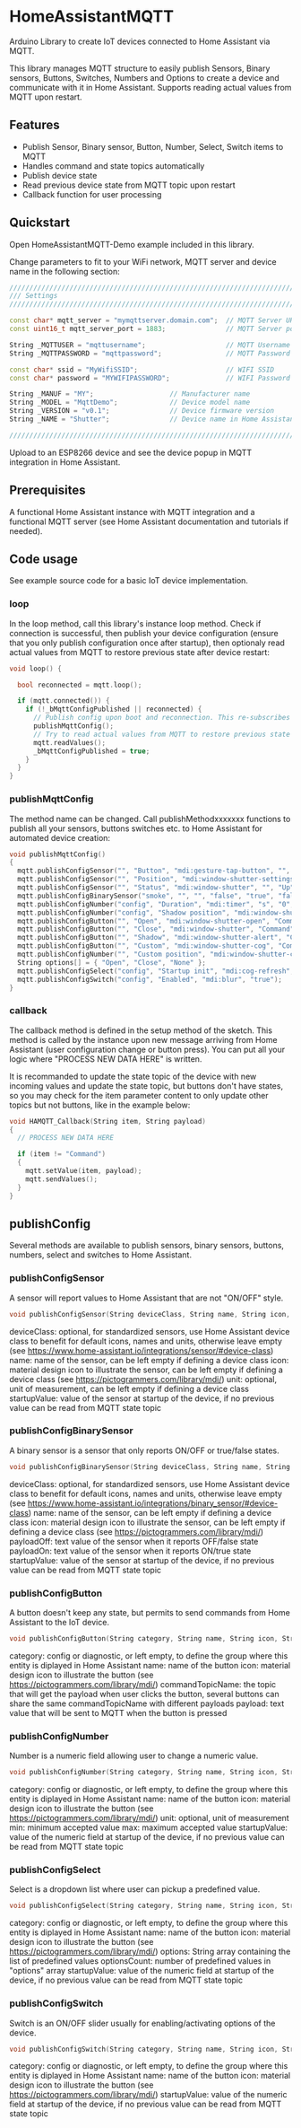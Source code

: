 # HomeAssistantMQTT
Arduino Library to create IoT devices connected to Home Assistant via MQTT.

This library manages MQTT structure to easily publish Sensors, Binary sensors, Buttons, Switches, Numbers and Options to create a device and communicate with it in Home Assistant. Supports reading actual values from MQTT upon restart.

## Features

* Publish Sensor, Binary sensor, Button, Number, Select, Switch items to MQTT
* Handles command and state topics automatically
* Publish device state
* Read previous device state from MQTT topic upon restart
* Callback function for user processing

## Quickstart

Open HomeAssistantMQTT-Demo example included in this library.

Change parameters to fit to your WiFi network, MQTT server and device name in the following section:

```c++
/////////////////////////////////////////////////////////////////////////////////
/// Settings
/////////////////////////////////////////////////////////////////////////////////

const char* mqtt_server = "mymqttserver.domain.com";  // MQTT Server URL
const uint16_t mqtt_server_port = 1883;               // MQTT Server port

String _MQTTUSER = "mqttusername";                    // MQTT Username
String _MQTTPASSWORD = "mqttpassword";                // MQTT Password

const char* ssid = "MyWifiSSID";                      // WIFI SSID
const char* password = "MYWIFIPASSWORD";              // WIFI Password

String _MANUF = "MY";                   // Manufacturer name
String _MODEL = "MqttDemo";             // Device model name
String _VERSION = "v0.1";               // Device firmware version
String _NAME = "Shutter";               // Device name in Home Assistant

/////////////////////////////////////////////////////////////////////////////////
```

Upload to an ESP8266 device and see the device popup in MQTT integration in Home Assistant.

## Prerequisites

A functional Home Assistant instance with MQTT integration and a functional MQTT server (see Home Assistant documentation and tutorials if needed).

## Code usage

See example source code for a basic IoT device implementation.

### loop

In the loop method, call this library's instance loop method. Check if connection is successful, then publish your device configuration (ensure that you only publish configuration once after startup), then optionaly read actual values from MQTT to restore previous state after device restart:

```c++
void loop() {

  bool reconnected = mqtt.loop();  

  if (mqtt.connected()) {
    if (!_bMqttConfigPublished || reconnected) {
      // Publish config upon boot and reconnection. This re-subscribes to topics as required.
      publishMqttConfig();
      // Try to read actual values from MQTT to restore previous state
      mqtt.readValues();
      _bMqttConfigPublished = true;
    }
  }
}
```

### publishMqttConfig

The method name can be changed. Call publishMethodxxxxxxx functions to publish all your sensors, buttons switches etc. to Home Assistant for automated device creation:

```c++
void publishMqttConfig()
{
  mqtt.publishConfigSensor("", "Button", "mdi:gesture-tap-button", "", "None");
  mqtt.publishConfigSensor("", "Position", "mdi:window-shutter-settings", "%", "0");
  mqtt.publishConfigSensor("", "Status", "mdi:window-shutter", "", "Up");
  mqtt.publishConfigBinarySensor("smoke", "", "", "false", "true", "false");
  mqtt.publishConfigNumber("config", "Duration", "mdi:timer", "s", "0", "300", "25");
  mqtt.publishConfigNumber("config", "Shadow position", "mdi:window-shutter-alert", "%", "5", "95", "85");
  mqtt.publishConfigButton("", "Open", "mdi:window-shutter-open", "Command", "open");
  mqtt.publishConfigButton("", "Close", "mdi:window-shutter", "Command", "close");
  mqtt.publishConfigButton("", "Shadow", "mdi:window-shutter-alert", "Command", "shadow");
  mqtt.publishConfigButton("", "Custom", "mdi:window-shutter-cog", "Command", "custom");
  mqtt.publishConfigNumber("", "Custom position", "mdi:window-shutter-cog", "%", "5", "95", "50");
  String options[] = { "Open", "Close", "None" };
  mqtt.publishConfigSelect("config", "Startup init", "mdi:cog-refresh", options, 3, "Open");
  mqtt.publishConfigSwitch("config", "Enabled", "mdi:blur", "true");
}
```

### callback

The callback method is defined in the setup method of the sketch. This method is called by the instance upon new message arriving from Home Assistant (user configuration change or button press). You can put all your logic where "PROCESS NEW DATA HERE" is written.

It is recommanded to update the state topic of the device with new incoming values and update the state topic, but buttons don't have states, so you may check for the item parameter content to only update other topics but not buttons, like in the example below:

```c++
void HAMQTT_Callback(String item, String payload)
{
  // PROCESS NEW DATA HERE

  if (item != "Command")
  {
    mqtt.setValue(item, payload);
    mqtt.sendValues();
  }
}
```

## publishConfig

Several methods are available to publish sensors, binary sensors, buttons, numbers, select and switches to Home Assistant.

### publishConfigSensor

A sensor will report values to Home Assistant that are not "ON/OFF" style.

```c++
void publishConfigSensor(String deviceClass, String name, String icon, String unit, String startupValue);
```

deviceClass: optional, for standardized sensors, use Home Assistant device class to benefit for default icons, names and units, otherwise leave empty (see https://www.home-assistant.io/integrations/sensor/#device-class)
name: name of the sensor, can be left empty if defining a device class
icon: material design icon to illustrate the sensor, can be left empty if defining a device class (see https://pictogrammers.com/library/mdi/)
unit: optional, unit of measurement, can be left empty if defining a device class
startupValue: value of the sensor at startup of the device, if no previous value can be read from MQTT state topic

### publishConfigBinarySensor

A binary sensor is a sensor that only reports ON/OFF or true/false states.

```c++
void publishConfigBinarySensor(String deviceClass, String name, String icon, String payloadOff, String payloadOn, String startupValue);
```

deviceClass: optional, for standardized sensors, use Home Assistant device class to benefit for default icons, names and units, otherwise leave empty (see https://www.home-assistant.io/integrations/binary_sensor/#device-class)
name: name of the sensor, can be left empty if defining a device class
icon: material design icon to illustrate the sensor, can be left empty if defining a device class (see https://pictogrammers.com/library/mdi/)
payloadOff: text value of the sensor when it reports OFF/false state
payloadOn: text value of the sensor when it reports ON/true state
startupValue: value of the sensor at startup of the device, if no previous value can be read from MQTT state topic

### publishConfigButton

A button doesn't keep any state, but permits to send commands from Home Assistant to the IoT device.

```c++
void publishConfigButton(String category, String name, String icon, String commandTopicName, String payload);
```

category: config or diagnostic, or left empty, to define the group where this entity is diplayed in Home Assistant
name: name of the button
icon: material design icon to illustrate the button (see https://pictogrammers.com/library/mdi/)
commandTopicName: the topic that will get the payload when user clicks the button, several buttons can share the same commandTopicName with different payloads
payload: text value that will be sent to MQTT when the button is pressed

### publishConfigNumber

Number is a numeric field allowing user to change a numeric value.

```c++
void publishConfigNumber(String category, String name, String icon, String unit, String min, String max, String startupValue);
```

category: config or diagnostic, or left empty, to define the group where this entity is diplayed in Home Assistant
name: name of the button
icon: material design icon to illustrate the button (see https://pictogrammers.com/library/mdi/)
unit: optional, unit of measurement
min: minimum accepted value
max: maximum accepted value
startupValue: value of the numeric field at startup of the device, if no previous value can be read from MQTT state topic

### publishConfigSelect

Select is a dropdown list where user can pickup a predefined value.

```c++
void publishConfigSelect(String category, String name, String icon, String options[], unsigned short optionsCount, String startupValue);
```

category: config or diagnostic, or left empty, to define the group where this entity is diplayed in Home Assistant
name: name of the button
icon: material design icon to illustrate the button (see https://pictogrammers.com/library/mdi/)
options: String array containing the list of predefined values
optionsCount: number of predefined values in "options" array
startupValue: value of the numeric field at startup of the device, if no previous value can be read from MQTT state topic

### publishConfigSwitch

Switch is an ON/OFF slider usually for enabling/activating options of the device.

```c++
void publishConfigSwitch(String category, String name, String icon, String startupValue);
```

category: config or diagnostic, or left empty, to define the group where this entity is diplayed in Home Assistant
name: name of the button
icon: material design icon to illustrate the button (see https://pictogrammers.com/library/mdi/)
startupValue: value of the numeric field at startup of the device, if no previous value can be read from MQTT state topic
